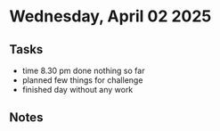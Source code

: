 # Wednesday, April 02 2025

## Tasks
- time 8.30 pm done nothing so far
- planned few things for challenge 
- finished day without any work

## Notes

